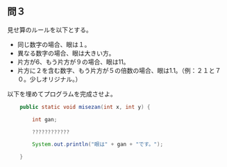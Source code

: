 ## 問３

見せ算のルールを以下とする。
- 同じ数字の場合、眼は１。
- 異なる数字の場合、眼は大きい方。
- 片方が6、もう片方が９の場合、眼は11。
- 片方に２を含む数字、もう片方が５の倍数の場合、眼は1.1。（例：２１と７０。少しオリジナル。）

以下を埋めてプログラムを完成させよ。
```Java
    public static void misezan(int x, int y) {

        int gan;

        ????????????

        System.out.println("眼は" + gan + "です。");

    }
```

